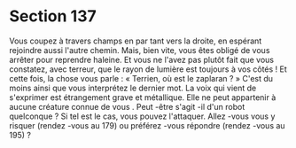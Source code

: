 # Section 137

Vous coupez à travers champs en par tant vers la droite, en
espérant rejoindre aussi l'autre chemin. Mais, bien vite, vous êtes
obligé de vous arrêter pour reprendre haleine. Et vous ne l'avez
pas plutôt fait que vous constatez, avec terreur, que le rayon de
lumière est toujours à vos côtés ! Et cette fois, la chose vous parle
: « Terrien, où est le  zaplaran  ? » C'est du moins ainsi que vous
interprétez le dernier mot. La voix qui vient de s'exprimer est
étrangement grave et métallique. Elle ne peut appartenir à
aucune créature connue de vous . Peut -être s'agit -il d'un robot
quelconque ? Si tel est le cas, vous pouvez l'attaquer. Allez -vous
vous y risquer (rendez -vous au 179) ou préférez -vous répondre
(rendez -vous au 195) ?